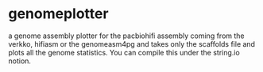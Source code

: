 # genomeplotter
a genome assembly plotter for the pacbiohifi assembly coming from the verkko, hifiasm or the genomeasm4pg and takes only the scaffolds file and plots all the genome statistics. You can compile this under the string.io notion. 
